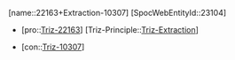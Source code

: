 ﻿---
type: TrizContradiction
aliases:
- 22163+Extraction-10307
license: CC BY-SA 4.0
copyright: https://github.com/SpocWeb
IsDeleted: false
IsReadOnly: false
Confidential: public
tags: 
- Triz/Contradiction
---
[name::22163+Extraction-10307]
[SpocWebEntityId::23104]
+ [pro::[Triz-22163](Triz-22163)]
[Triz-Principle::[Triz-Extraction](tech/Triz/Principle/Triz-Extraction.md)]
- [con::[Triz-10307](Triz-10307)]

